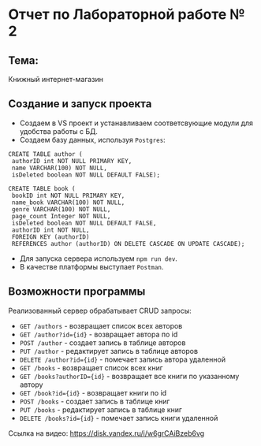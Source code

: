 # Отчет по Лабораторной работе № 2  

## Тема:  
Книжный интернет-магазин 

## Создание и запуск проекта  

- Создаем в VS проект и устанавливаем соответсвующие модули для удобства работы с БД.  
- Создаем базу данных, используя `Postgres`:  
```  
CREATE TABLE author ( 
 authorID int NOT NULL PRIMARY KEY, 
 name VARCHAR(100) NOT NULL,
 isDeleted boolean NOT NULL DEFAULT FALSE);

CREATE TABLE book ( 
 bookID int NOT NULL PRIMARY KEY, 
 name_book VARCHAR(100) NOT NULL,  
 genre VARCHAR(100) NOT NULL,
 page_count Integer NOT NULL,
 isDeleted boolean NOT NULL DEFAULT FALSE,
 authorID int NOT NULL, 
 FOREIGN KEY (authorID) 
 REFERENCES author (authorID) ON DELETE CASCADE ON UPDATE CASCADE); 
 ```
- Для запуска сервера используем `npm run dev`.  
- В качестве платформы выступает `Postman`.  

## Возможности программы  

Реализованный сервер обрабатывает CRUD запросы:  
- `GET /authors` - возвращает список всех авторов  
- `GET /author?id={id}` - возвращает автора по id  
- `POST /author` - создает запись в таблице авторов  
- `PUT /author` - редактирует запись в таблице авторов  
- `DELETE /author?id={id}` - помечает запись автора удаленной  
- `GET /books` - возвращает список всех книг  
- `GET /books?authorID={id}` - возвращает все книги по указанному автору  
- `GET /book?id={id}` - возвращает книги по id  
- `POST /books` - создает запись в таблице книг  
- `PUT /books` - редактирует запись в таблице книг  
- `DELETE /books?id={id}` - помечает запись книги удаленной  

Ссылка на видео: https://disk.yandex.ru/i/w6grCAiBzeb6vg